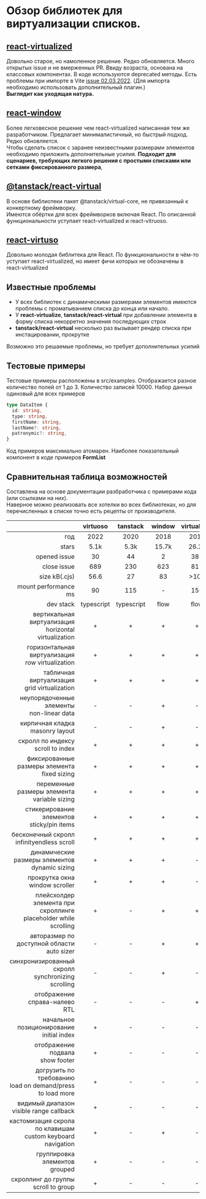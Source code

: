 # Обзор библиотек для виртуализации списков.

## [react-virtualized](https://www.npmjs.com/package/react-virtualized)

Довольно старое, но намоленное решение. Редко обновляется. Много открытых issue и не вмерженных PR.
Ввиду возраста, основана на классовых компонентах. В коде используются deprecated методы.
Есть проблемы при импорте в Vite [issue 02.03.2022](https://github.com/bvaughn/react-virtualized/issues/1722).
(Для импорта необходимо использовать дополнительный плагин.)  
**Выглядит как уходящая натура.**

## [react-window](https://www.npmjs.com/package/react-window)

Более легковесное решение чем react-virtualized написанная тем же разработчиком.
Предлагает минималистичный, но быстрый подход. Редко обновляется.  
Чтобы сделать список с заранее неизвестными размерами элементов необходимо приложить дополнительные усилия.
**Подходит для сценариев, требующих легкого решения с простыми списками или сетками фиксированного размера**,

## [@tanstack/react-virtual](https://www.npmjs.com/package/@tanstack/react-virtual)

В основе библиотеки пакет @tanstack/virtual-core, не привязанный к конкертному фреймворку.  
Имеются обёртки для всех фреймворков включая React. По описанной функциональности уступает react-virtualized и react-vitruoso.

## [react-virtuso](https://www.npmjs.com/package/react-virtuoso)

Довольно молодая библитека для React. По функциональности в чём-то уступает react-virtualized, но имеет фичи которых не обозначены в react-virtualized

## Известные проблемы

- У всех библиотек с динамическими размерами элементов имеются проблемы с проматыванием списка до конца или начало.
- У **react-virtualize**, **tanstack/react-virtual** при добавлении элемента в форму списка некорретно значения последующих строк
- **tanstack/react-virtual** несколько раз вызывает рендер списка при инстацировании, прокрутке

Возможно это решаемые проблемы, но требует дополнительных усилий

## Тестовые примеры

Тестовые примеры расположены в src/examples. Отображается разное количество полей от 1 до 3.
Количество записей 10000. Набор данных одиновый для всех примеров

```ts
type DataItem {
  id: string,
  type: string,
  firstName: string,
  lastName?: string,
  patronymic?: string,
}
```

Код примеров максимально атомарен. Наиболее показательный компонент в коде примеров **FormList**

## Сравнительная таблица возможностей

Составлена на основе документации разбработчика с примерами кода (или ссылками на них).  
Наверное можно реализовать все хотелки во всех библиотеках, но для перечисленных в списке точно есть рецепты от производителя.

|                                                                       |  virtuoso  |  tanstack  | window | virtualized |
| --------------------------------------------------------------------: | :--------: | :--------: | :----: | :---------: |
|                                                                   год |    2022    |    2020    |  2018  |    2015     |
|                                                                 stars |    5.1k    |    5.3k    | 15.7k  |    26.2k    |
|                                                          opened issue |     30     |     44     |   2    |     387     |
|                                                           close issue |    689     |    230     |  623   |     811     |
|                                                         size kB(.cjs) |    56.6    |     27     |   83   |    >100     |
|                                                  mount performance ms |     90     |    115     |   -    |     150     |
|                                                             dev stack | typescript | typescript |  flow  |    flow     |
|            вертикальная виртуализация <br/> horizontal virtualization |     +      |     +      |   +    |      +      |
|                 горизонтальная виртуализация <br/> row virtualization |     +      |     +      |   +    |      +      |
|                     табличная виртуализация <br/> grid virtualization |     +      |     +      |   +    |      +      |
|                        неупорядоченные элементы <br/> non-linear data |     -      |     -      |   +    |      -      |
|                                 кирпичная кладка <br/> masonry layout |     -      |     -      |   +    |      -      |
|                               скролл по индексу <br/> scroll to index |     +      |     +      |   +    |      +      |
|                     фиксированные размеры элемента <br/> fixed sizing |     +      |     +      |   +    |      +      |
|                     переменные размеры элемента <br/> variable sizing |     +      |     +      |   +    |      +      |
|                       стикерирование элементов <br/> sticky/pin items |     +      |     +      |   +    |      +      |
|                       бесконечный скролл <br/> infinityendless scroll |     +      |     +      |   +    |      +      |
|                   динамические размеры элементов <br/> dynamic sizing |     +      |     +      |   +    |      -      |
|                                  прокрутка окна <br/> window scroller |     +      |     +      |   +    |      -      |
| плейсхолдер элемента при скроллинге <br/> placeholder while scrolling |     +      |     -      |   +    |      +      |
|                      авторазмер по доступной области <br/> auto sizer |     -      |     -      |   +    |      +      |
|               синхронизированный скролл <br/> synchronizing scrolling |     -      |     -      |   +    |      -      |
|                                   отображение справа-налево <br/> RTL |     -      |     -      |   -    |      +      |
|                        начальное позиционирование <br/> initial index |     +      |     -      |   -    |      -      |
|                                 отображение подвала <br/> show footer |     +      |     -      |   -    |      -      |
|       догрузить по требованию <br/> load on demand/press to load more |     +      |     -      |   -    |      -      |
|                         видимый диапазон <br/> visible range callback |     +      |     -      |   -    |      -      |
|      кастомизация скрола по клавишам <br/> custom keyboard navigation |     +      |     -      |   +    |      -      |
|                                   группировка элементов <br/> grouped |     +      |     -      |   -    |      -      |
|                             скроллинг до группы <br/> scroll to group |     +      |     -      |   -    |      -      |
